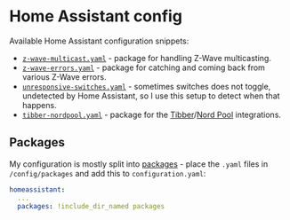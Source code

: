 # Home Assistant config

Available Home Assistant configuration snippets:

- [`z-wave-multicast.yaml`](packages/z-wave-multicast.yaml) - package for handling Z-Wave multicasting.
- [`z-wave-errors.yaml`](packages/z-wave-errors.yaml) - package for catching and coming back from various Z-Wave errors.
- [`unresponsive-switches.yaml`](packages/unresponsive-switches.yaml) - sometimes switches does not toggle, undetected by Home Assistant, so I use this setup to detect when that happens.
- [`tibber-nordpool.yaml`](packages/tibber-nordpool.yaml) - package for the [Tibber](https://www.home-assistant.io/integrations/tibber)/[Nord Pool](https://github.com/custom-components/nordpool) integrations.

## Packages

My configuration is mostly split into [packages](https://www.home-assistant.io/docs/configuration/packages/) - place the `.yaml` files in `/config/packages` and add this to `configuration.yaml`:

```yaml
homeassistant:
  ...
  packages: !include_dir_named packages
```
